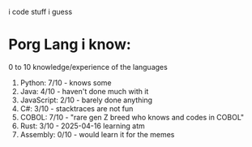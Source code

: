 <p>i code stuff i guess</p>

# Porg Lang i know:
<p> 0 to 10 knowledge/experience of the languages</p>
<ol>
  <li>Python: 7/10 - knows some</li>
  <li>Java: 4/10 - haven't done much with it</li>
  <li>JavaScript: 2/10 - barely done anything</li>
  <li>C#: 3/10 - stacktraces are not fun</li>
  <li>COBOL: 7/10 - "rare gen Z breed who knows and codes in COBOL"</li>
  <li>Rust: 3/10 - 2025-04-16 learning atm</li>
  <li>Assembly: 0/10 - would learn it for the memes</li>
</ol>


<!--
cringe

- 🔭 I’m currently working on ...
- 🌱 I’m currently learning ...
- 👯 I’m looking to collaborate on ...
- 🤔 I’m looking for help with ...
- 💬 Ask me about ...
- 📫 How to reach me: ...
- 😄 Pronouns: ...
- ⚡ Fun fact: ...
-->
